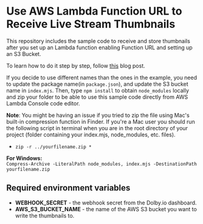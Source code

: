# Use AWS Lambda Function URL to Receive Live Stream Thumbnails

This repository includes the sample code to receive and store thumbnails after you set up an Lambda function enabling Function URL and setting up an S3 Bucket.

To learn how to do it step by step, follow [this](https://dolby.io/blog/store-thumbnails-from-your-live-stream-using-aws-lambda-and-s3/) blog post.

If you decide to use different names than the ones in the example, you need to update the package name(in `package.json`), and update the S3 bucket name in `index.mjs`. Then, type `npm install` to obtain `node_modules` locally and zip your folder to be able to use this sample code directly from AWS Lambda Console code editor.

**Note**: You might be having an issue if you tried to zip the file using Mac's built-in compression function in Finder. If you're a Mac user you should run the following script in terminal when you are in the root directory of your project (folder containing your index.mjs, node_modules, etc. files).

- `zip -r ../yourfilename.zip *`

**For Windows:**\
`Compress-Archive -LiteralPath node_modules, index.mjs -DestinationPath yourfilename.zip`

## Required environment variables

* **WEBHOOK_SECRET** - the webhook secret from the Dolby.io dashboard.
* **AWS_S3_BUCKET_NAME** - the name of the AWS S3 bucket you want to write the thumbnails to.
